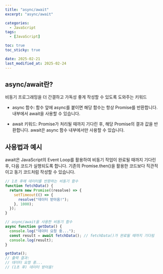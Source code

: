 ```yaml
---
title: "async/await"
excerpt: "async/await"

categories:
  - JavaScript
tags:
  - [JavaScript]

toc: true
toc_sticky: true

date: 2025-02-21
last_modified_at: 2025-02-24
---
```


## async/await란?

비동기 프로그래밍을 더 간결하고 가독성 좋게 작성할 수 있도록 도와주는 키워드

- async 함수:
  함수 앞에 async를 붙이면 해당 함수는 항상 Promise를 반환합니다.
  내부에서 await을 사용할 수 있습니다.

- await 키워드:
  Promise가 처리될 때까지 기다린 후, 해당 Promise의 결과 값을 반환합니다.
  await은 async 함수 내부에서만 사용할 수 있습니다.

## 사용법과 예시

await은 JavaScript의 Event Loop를 활용하여 비동기 작업이 완료될 때까지 기다린 후, 다음 코드가 실행되도록 합니다.
기존의 Promise.then()을 활용한 코드보다 직관적이고 동기 코드처럼 작성할 수 있습니다.

```javascript
// 1초 후에 데이터를 반환하는 비동기 함수
function fetchData() {
  return new Promise((resolve) => {
    setTimeout(() => {
      resolve("데이터 받아옴!");
    }, 1000);
  });
}

// async/await을 사용한 비동기 함수
async function getData() {
  console.log("데이터 요청 중...");
  const result = await fetchData(); // fetchData()가 완료될 때까지 기다림
  console.log(result);
}

getData();
// 출력 결과:
// 데이터 요청 중...
// (1초 후) 데이터 받아옴!
```
